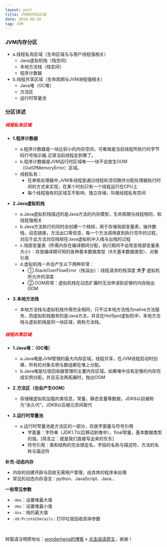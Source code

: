```yaml
---
layout: post
title: JVM的内存区域
date: 2018-08-20
tag: JVM 
--- 
```


### JVM内存分区
* a.线程私有区域（生命区域与与用户线程强相关）
	* Java虚拟机栈（栈空间）
	* 本地方法栈（栈空间）
	* 程序计数器
* b.线程共享区域（生命周期与JVM进程强相关）
	* Java堆（GC堆）
	* 方法区
	* 运行时常量池

### 分区详述

##### <font color = "red">线程私有区域</font>
* **1.程序计数器**
	* a.程序计数器是一块比较小的内存空间，可看做是当前线程所执行的字节码行号指示器,记录当前线程走到哪了。
	* b.程序计数器是JVM运行时区域唯一一块不会放生OOM（OutOfMemoryError）区域。
	* 线程私有：
		* 在单核处理器中,JVM多线程是通过线程轮流切换并分配处理器执行时间的方式来实现，在某个时刻只有一个线程运行在CPU上
		* 每个线程独有的区域互不影响、独立存储，叫做线程私有空间

* **2.Java虚拟机栈**
	* a.Java虚拟机栈描述的是Java方法的内存模型，生命周期与线程相同，和线程强相关
	* b.Java方法执行的同时会创建一个栈帧，用于存储局部变量表，操作数栈，动态链接，方法出口等信息，每一个方法调用直到执行完毕的过程，对应于此方法对应栈帧在Java虚拟机中入栈与出栈的过程
	* c.局部变量表（所需内存在编译期间分配，执行期间不会改变局部变量表大小）：存放编译期可知的各种基本数据类型（8大基本数据类型）、对象引用
	* d.虚拟机栈一共会产生以下两种异常：
		* ①.StackOverFlowError（栈溢出）：线程请求的栈深度 **大于** 虚拟机所允许的深度
		* ②.OOM异常：虚拟机栈在动态扩展时无法申请到足够的内存抛出OOM

* **3.本地方法栈**
	* 本地方法栈与虚拟机栈作用完全相同，只不过本地方法栈为native方法服务，而虚拟机栈服务的是Java方法，并且在HotSpot虚拟机中，本地方法栈与虚拟机栈是同一块区域，统称方法栈。

##### <font color = "red">线程共享区域</font>
* **1.Java堆：（GC堆）**
	* a.Java堆是JVM管理的最大内存区域，线程共享，在JVM进程启动时创建，所有的对象实例与数组都在堆上分配。
	* b.Java堆是垃圾回收器管理的主要内存区域。如果堆中没有足够的内存完成实例分配，并且无法再拓展时，抛出OOM

* **2.方法区（也会产生OOM）**
	* 存储被虚拟机加载的类信息，常量，静态变量等数据，JDK8以前被称为“永久代”，JDK8以后被元空间取代

* **3.运行时常量池**
	* a.运行时常量池是方法区的一部分，存放字面量与符号引用
		* 字面量：字符串（JDK1.7以后移动到堆中），final常量，基本数据类型的值。[简言之：就是我们直接写出来的东东]
		* 符号引用：类和结构的完全限定名，字段的名称与描述符，方法的名称与描述符

**补充-动态内存**
* 内存的创建开辟与回收无需用户管理，由具体的程序来处理
* 常见的动态内存语言：python、JavaScript、Java...

**一些常见参数**
* `-Xmx`：设置堆最大值
* `-Xms`：设置堆最小值
* `-Xss`：栈的最大值
* `-XX:PrintGCDetails` : 打印垃圾回收具体参数

<br>

转载请注明原地址：[wonderheng的博客](http://www.wonderheng.top) » [点击阅读原文](http://www.wonderheng.top/2018/08/JVM%E7%9A%84%E5%86%85%E5%AD%98%E5%8C%BA%E5%9F%9F/)，谢谢！
